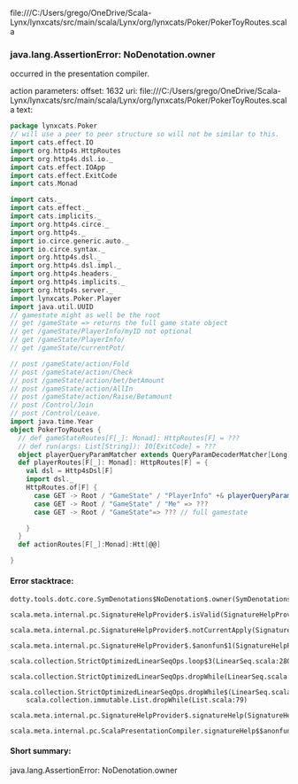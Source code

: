 file:///C:/Users/grego/OneDrive/Scala-Lynx/lynxcats/src/main/scala/Lynx/org/lynxcats/Poker/PokerToyRoutes.scala
### java.lang.AssertionError: NoDenotation.owner

occurred in the presentation compiler.

action parameters:
offset: 1632
uri: file:///C:/Users/grego/OneDrive/Scala-Lynx/lynxcats/src/main/scala/Lynx/org/lynxcats/Poker/PokerToyRoutes.scala
text:
```scala
package lynxcats.Poker
// will use a peer to peer structure so will not be similar to this.
import cats.effect.IO
import org.http4s.HttpRoutes
import org.http4s.dsl.io._
import cats.effect.IOApp
import cats.effect.ExitCode
import cats.Monad

import cats._
import cats.effect._
import cats.implicits._
import org.http4s.circe._
import org.http4s._
import io.circe.generic.auto._
import io.circe.syntax._
import org.http4s.dsl._
import org.http4s.dsl.impl._
import org.http4s.headers._
import org.http4s.implicits._
import org.http4s.server._
import lynxcats.Poker.Player
import java.util.UUID
// gamestate might as well be the root
// get /gameState => returns the full game state object
// get /gameState/PlayerInfo/myID not optional
// get /gameState/PlayerInfo/
// get /gameState/currentPot/

// post /gameState/action/Fold
// post /gameState/action/Check
// post /gameState/action/bet/betAmount
// post /gameState/action/AllIn
// post /gameState/action/Raise/Betamount
// post /Control/Join
// post /Control/Leave.
import java.time.Year
object PokerToyRoutes {
  // def gameStateRoutes[F[_]: Monad]: HttpRoutes[F] = ???
  // def run(args: List[String]): IO[ExitCode] = ???
  object playerQueryParamMatcher extends QueryParamDecoderMatcher[Long]("PlayerID")
  def playerRoutes[F[_]: Monad]: HttpRoutes[F] = {
    val dsl = Http4sDsl[F]
    import dsl._
    HttpRoutes.of[F] {
      case GET -> Root / "GameState" / "PlayerInfo" +& playerQueryParamMatcher(playerID) => ???
      case GET -> Root / "GameState" / "Me" => ???
      case GET -> Root / "GameState"=> ??? // full gamestate

    }
  }
  def actionRoutes[F[_]:Monad]:Htt[@@]

}

```



#### Error stacktrace:

```
dotty.tools.dotc.core.SymDenotations$NoDenotation$.owner(SymDenotations.scala:2576)
	scala.meta.internal.pc.SignatureHelpProvider$.isValid(SignatureHelpProvider.scala:83)
	scala.meta.internal.pc.SignatureHelpProvider$.notCurrentApply(SignatureHelpProvider.scala:94)
	scala.meta.internal.pc.SignatureHelpProvider$.$anonfun$1(SignatureHelpProvider.scala:48)
	scala.collection.StrictOptimizedLinearSeqOps.loop$3(LinearSeq.scala:280)
	scala.collection.StrictOptimizedLinearSeqOps.dropWhile(LinearSeq.scala:282)
	scala.collection.StrictOptimizedLinearSeqOps.dropWhile$(LinearSeq.scala:278)
	scala.collection.immutable.List.dropWhile(List.scala:79)
	scala.meta.internal.pc.SignatureHelpProvider$.signatureHelp(SignatureHelpProvider.scala:48)
	scala.meta.internal.pc.ScalaPresentationCompiler.signatureHelp$$anonfun$1(ScalaPresentationCompiler.scala:375)
```
#### Short summary: 

java.lang.AssertionError: NoDenotation.owner